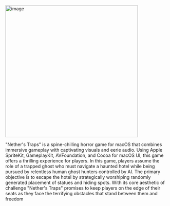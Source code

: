   <img width="412" alt="image" src="https://github.com/ahmedamedfz/NethersTrap/assets/113997923/8ead6ca0-cb9e-4334-b5d5-66aa897079cc">

"Nether's Traps" is a spine-chilling horror game for macOS that combines immersive gameplay with captivating visuals and eerie audio. Using Apple SpriteKit, GameplayKit, AVFoundation, and Cocoa for macOS UI, this game offers a thrilling experience for players. In this game, players assume the role of a trapped ghost who must navigate a haunted hotel while being pursued by relentless human ghost hunters controlled by AI. The primary objective is to escape the hotel by strategically worshiping randomly generated placement of statues and hiding spots. With its core aesthetic of challenge "Nether's Traps" promises to keep players on the edge of their seats as they face the terrifying obstacles that stand between them and freedom
